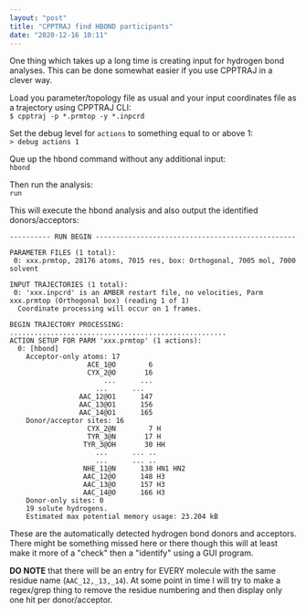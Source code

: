 ```yaml
---
layout: "post"
title: "CPPTRAJ find HBOND participants"
date: "2020-12-16 10:11"
---
```

One thing which takes up a long time is creating input for hydrogen bond analyses. This can be done somewhat easier if you use CPPTRAJ in a clever way.

Load you parameter/topology file as usual and your input coordinates file as a trajectory using CPPTRAJ CLI:  
`$ cpptraj -p *.prmtop -y *.inpcrd`  

Set the debug level for `actions` to something equal to or above 1:  
`> debug actions 1`

Que up the hbond command without any additional input:  
`hbond`

Then run the analysis:  
`run`

This will execute the hbond analysis and also output the identified donors/acceptors:  
```
---------- RUN BEGIN -------------------------------------------------

PARAMETER FILES (1 total):
 0: xxx.prmtop, 28176 atoms, 7015 res, box: Orthogonal, 7005 mol, 7000 solvent

INPUT TRAJECTORIES (1 total):
 0: 'xxx.inpcrd' is an AMBER restart file, no velocities, Parm xxx.prmtop (Orthogonal box) (reading 1 of 1)
  Coordinate processing will occur on 1 frames.

BEGIN TRAJECTORY PROCESSING:
.....................................................
ACTION SETUP FOR PARM 'xxx.prmtop' (1 actions):
  0: [hbond]
	Acceptor-only atoms: 17
	               ACE_1@O        6
	               CYX_2@O       16
	                   ...      ...
                     ...      ...
	             AAC_12@O1      147
	             AAC_13@O1      156
	             AAC_14@O1      165
	Donor/acceptor sites: 16
	               CYX_2@N        7 H
	               TYR_3@N       17 H
	              TYR_3@OH       30 HH
                     ...      ... ..
                     ...      ... ..
	              NHE_11@N      138 HN1 HN2
	              AAC_12@O      148 H3
	              AAC_13@O      157 H3
	              AAC_14@O      166 H3
	Donor-only sites: 0
	19 solute hydrogens.
	Estimated max potential memory usage: 23.204 kB
```

These are the automatically detected hydrogen bond donors and acceptors. There might be something missed here or there though this will at least make it more of a "check" then a "identify" using a GUI program.  

**DO NOTE** that there will be an entry for EVERY molecule with the same residue name (`AAC_12,_13,_14`). At some point in time I will try to make a regex/grep thing to remove the residue numbering and then display only one hit per donor/acceptor.
